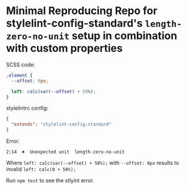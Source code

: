 # Minimal Reproducing Repo for stylelint-config-standard's `length-zero-no-unit` setup in combination with custom properties

SCSS code:

```scss
.element {
  --offset: 0px;

  left: calc(var(--offset) + 50%);
}
```

stylelintrc config:

```json
{
  "extends": "stylelint-config-standard"
}
```

Error:
```
2:14  ✖  Unexpected unit  length-zero-no-unit
```

Where `left: calc(var(--offset) + 50%);` with `--offset: 0px` results to invalid `left: calc(0 + 50%);`

Run `npm test` to see the stlyint error.
